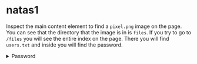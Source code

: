 # natas1

Inspect the main content element to find a `pixel.png` image on the page. You can see that the directory that the image is in is `files`. If you try to go to `/files` you will see the entire index on the page. There you will find `users.txt` and inside you will find the password.

<details>
  <summary>Password</summary>
  sJIJNW6ucpu6HPZ1ZAchaDtwd7oGrD14
</details>